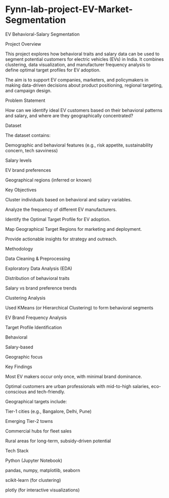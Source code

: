 # Fynn-lab-project-EV-Market-Segmentation
EV Behavioral-Salary Segmentation

Project Overview

This project explores how behavioral traits and salary data can be used to segment potential customers for electric vehicles (EVs) in India. It combines clustering, data visualization, and manufacturer frequency analysis to define optimal target profiles for EV adoption.

The aim is to support EV companies, marketers, and policymakers in making data-driven decisions about product positioning, regional targeting, and campaign design.


Problem Statement

How can we identify ideal EV customers based on their behavioral patterns and salary, and where are they geographically concentrated?


Dataset

The dataset contains:

Demographic and behavioral features (e.g., risk appetite, sustainability concern, tech savviness)

Salary levels

EV brand preferences

Geographical regions (inferred or known)


Key Objectives

Cluster individuals based on behavioral and salary variables.

Analyze the frequency of different EV manufacturers.

Identify the Optimal Target Profile for EV adoption.

Map Geographical Target Regions for marketing and deployment.

Provide actionable insights for strategy and outreach.


Methodology

Data Cleaning & Preprocessing

Exploratory Data Analysis (EDA)

Distribution of behavioral traits

Salary vs brand preference trends

Clustering Analysis

Used KMeans (or Hierarchical Clustering) to form behavioral segments

EV Brand Frequency Analysis

Target Profile Identification

Behavioral

Salary-based

Geographic focus


Key Findings

Most EV makers occur only once, with minimal brand dominance.

Optimal customers are urban professionals with mid-to-high salaries, eco-conscious and tech-friendly.

Geographical targets include:

Tier-1 cities (e.g., Bangalore, Delhi, Pune)

Emerging Tier-2 towns

Commercial hubs for fleet sales

Rural areas for long-term, subsidy-driven potential


Tech Stack

Python (Jupyter Notebook)

pandas, numpy, matplotlib, seaborn

scikit-learn (for clustering)

plotly (for interactive visualizations)



